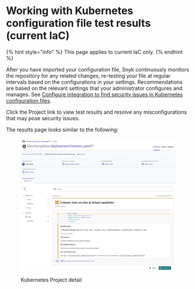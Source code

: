 # Working with Kubernetes configuration file test results (current IaC)

{% hint style="info" %}
This page applies to current IaC only.
{% endhint %}

After you have imported your configuration file, Snyk continuously monitors the repository for any related changes, re-testing your file at regular intervals based on the configurations in your settings. Recommendations are based on the relevant settings that your administrator configures and manages. See [Configure integration to find security issues in Kubernetes configuration files](configure-integration-to-find-security-issues-in-kubernetes-configuration-files-current-iac.md).

Click the Project link to view test results and resolve any misconfigurations that may pose security issues.

The results page looks similar to the following:

<figure><img src="../../../.gitbook/assets/image (127) (1) (2) (1).png" alt="Kubernetes Project detail"><figcaption><p>Kubernetes Project detail</p></figcaption></figure>
